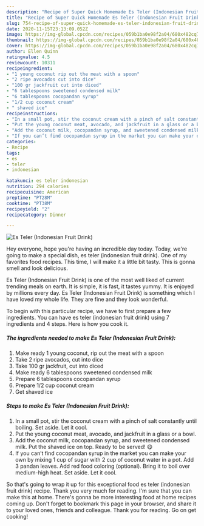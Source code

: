 ```yaml
---
description: "Recipe of Super Quick Homemade Es Teler (Indonesian Fruit Drink)"
title: "Recipe of Super Quick Homemade Es Teler (Indonesian Fruit Drink)"
slug: 754-recipe-of-super-quick-homemade-es-teler-indonesian-fruit-drink
date: 2020-11-15T23:13:09.052Z
image: https://img-global.cpcdn.com/recipes/059b1ba0e98f2a04/680x482cq70/es-teler-indonesian-fruit-drink-recipe-main-photo.jpg
thumbnail: https://img-global.cpcdn.com/recipes/059b1ba0e98f2a04/680x482cq70/es-teler-indonesian-fruit-drink-recipe-main-photo.jpg
cover: https://img-global.cpcdn.com/recipes/059b1ba0e98f2a04/680x482cq70/es-teler-indonesian-fruit-drink-recipe-main-photo.jpg
author: Ellen Quinn
ratingvalue: 4.5
reviewcount: 10311
recipeingredient:
- "1 young coconut rip out the meat with a spoon"
- "2 ripe avocados cut into dice"
- "100 gr jackfruit cut into diced"
- "6 tablespoons sweetened condensed milk"
- "6 tablespoons cocopandan syrup"
- "1/2 cup coconut cream"
- " shaved ice"
recipeinstructions:
- "In a small pot, stir the coconut cream with a pinch of salt constantly until boiling. Set aside. Let it cool."
- "Put the young coconut meat, avocado, and jackfruit in a glass or a bowl."
- "Add the coconut milk, cocopandan syrup, and sweetened condensed milk. Put the shaved ice on top. Ready to be served! 😋"
- "If you can’t find cocopandan syrup in the market you can make your own by mixing 1 cup of sugar with 2 cup of coconut water in a pot. Add 3 pandan leaves. Add red food coloring (optional). Bring it to boil over medium-high heat. Set aside. Let it cool."
categories:
- Recipe
tags:
- es
- teler
- indonesian

katakunci: es teler indonesian 
nutrition: 294 calories
recipecuisine: American
preptime: "PT28M"
cooktime: "PT38M"
recipeyield: "2"
recipecategory: Dinner

---
```



![Es Teler (Indonesian Fruit Drink)](https://img-global.cpcdn.com/recipes/059b1ba0e98f2a04/680x482cq70/es-teler-indonesian-fruit-drink-recipe-main-photo.jpg)

Hey everyone, hope you're having an incredible day today. Today, we're going to make a special dish, es teler (indonesian fruit drink). One of my favorites food recipes. This time, I will make it a little bit tasty. This is gonna smell and look delicious.

Es Teler (Indonesian Fruit Drink) is one of the most well liked of current trending meals on earth. It is simple, it is fast, it tastes yummy. It is enjoyed by millions every day. Es Teler (Indonesian Fruit Drink) is something which I have loved my whole life. They are fine and they look wonderful.




To begin with this particular recipe, we have to first prepare a few ingredients. You can have es teler (indonesian fruit drink) using 7 ingredients and 4 steps. Here is how you cook it.

<!--inarticleads1-->

##### The ingredients needed to make Es Teler (Indonesian Fruit Drink):

1. Make ready 1 young coconut, rip out the meat with a spoon
1. Take 2 ripe avocados, cut into dice
1. Take 100 gr jackfruit, cut into diced
1. Make ready 6 tablespoons sweetened condensed milk
1. Prepare 6 tablespoons cocopandan syrup
1. Prepare 1/2 cup coconut cream
1. Get  shaved ice




<!--inarticleads2-->

##### Steps to make Es Teler (Indonesian Fruit Drink):

1. In a small pot, stir the coconut cream with a pinch of salt constantly until boiling. Set aside. Let it cool.
1. Put the young coconut meat, avocado, and jackfruit in a glass or a bowl.
1. Add the coconut milk, cocopandan syrup, and sweetened condensed milk. Put the shaved ice on top. Ready to be served! 😋
1. If you can’t find cocopandan syrup in the market you can make your own by mixing 1 cup of sugar with 2 cup of coconut water in a pot. Add 3 pandan leaves. Add red food coloring (optional). Bring it to boil over medium-high heat. Set aside. Let it cool.




So that's going to wrap it up for this exceptional food es teler (indonesian fruit drink) recipe. Thank you very much for reading. I'm sure that you can make this at home. There's gonna be more interesting food at home recipes coming up. Don't forget to bookmark this page in your browser, and share it to your loved ones, friends and colleague. Thank you for reading. Go on get cooking!
